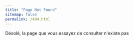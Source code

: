 ```yaml
---
title: "Page Not Found"
sitemap: false
permalink: /404.html
---
```


Désolé, la page que vous essayez de consulter n'existe pas

<script type="text/javascript">
  var GOOG_FIXURL_LANG = 'en';
  var GOOG_FIXURL_SITE = '{{ site.url }}'
</script>
<script type="text/javascript"
  src="//linkhelp.clients.google.com/tbproxy/lh/wm/fixurl.js">
</script>
